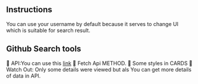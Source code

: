 ## Instructions

You can use your username by default because it serves to change UI which is suitable for search result.

## Github Search tools

🔺 API:You can use this [link]("https://api.github.com/users/")
🔺 Fetch Api METHOD. 
🔺 Some styles in CARDS
🔺 Watch Out:  Only some details were viewed but als You can get more details of data in API.

